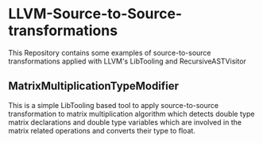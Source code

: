 # LLVM-Source-to-Source-transformations
This Repository contains some examples of source-to-source transformations applied with LLVM's LibTooling and RecursiveASTVisitor
## MatrixMultiplicationTypeModifier
This is a simple LibTooling based tool to apply source-to-source transformation to matrix multiplication algorithm which 
detects double type matrix declarations and double type variables which are involved in the matrix related operations
and converts their type to float.
